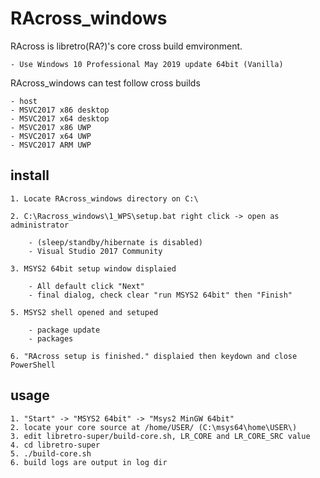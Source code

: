RAcross_windows
===============

RAcross is libretro(RA?)'s core cross build emvironment.

	- Use Windows 10 Professional May 2019 update 64bit (Vanilla)

RAcross_windows can test follow cross builds

	- host
	- MSVC2017 x86 desktop
	- MSVC2017 x64 desktop
	- MSVC2017 x86 UWP
	- MSVC2017 x64 UWP
	- MSVC2017 ARM UWP

install
-------

	1. Locate RAcross_windows directory on C:\

	2. C:\Racross_windows\1_WPS\setup.bat right click -> open as administrator

		- (sleep/standby/hibernate is disabled)
		- Visual Studio 2017 Community

	3. MSYS2 64bit setup window displaied

		- All default click "Next"
		- final dialog, check clear "run MSYS2 64bit" then "Finish"

	5. MSYS2 shell opened and setuped

		- package update
		- packages

	6. "RAcross setup is finished." displaied then keydown and close PowerShell

usage
-----

	1. "Start" -> "MSYS2 64bit" -> "Msys2 MinGW 64bit"
	2. locate your core source at /home/USER/ (C:\msys64\home\USER\)
	3. edit libretro-super/build-core.sh, LR_CORE and LR_CORE_SRC value
	4. cd libretro-super
	5. ./build-core.sh
	6. build logs are output in log dir

